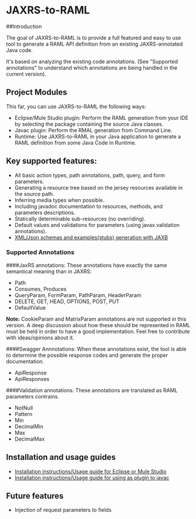 # JAXRS-to-RAML

##Introduction

The goal of JAXRS-to-RAML is to provide a full featured and easy to use tool to generate
a RAML API definition from an existing JAXRS-annotated Java code.

It's based on analyzing the existing code annotations.
(See "Supported annotations" to understand which annotations are being handled in the current version).


## Project Modules
This far, you can use JAXRS-to-RAML the following ways:
- Eclipse/Mule Studio plugin: Perform the RAML generation from your IDE by selecting the package containing the source Java classes.
- Javac plugin: Perform the RMAL generation from Command Line.
- Runtime: Use JAXRS-to-RAML in your Java application to generate a RAML definition from some Java Code in Runtime.

## Key supported features:
- All basic action types, path annotations, path, query, and form parameters.
- Generating a resource tree based on the jersey resources available in the source path.
- Inferring media types when possible.
- Including javadoc documentation to resources, methods, and parameters descriptions.
- Statically determinable sub-resources (no overriding).
- Default values and validations for parameters (using javax.validation annotations).
- [XML/Json schemas and examples(stubs) generation with JAXB](https://github.com/mulesoft/jaxrs-to-raml/blob/master/jaxb.md)

### Supported Annotations
####JaxRS annotations:
These annotations have exactly the same semantical meaning than in JAXRS:
- Path
- Consumes, Produces
- QueryParam, FormParam, PathParam, HeaderParam
- DELETE, GET, HEAD, OPTIONS, POST, PUT
- DefaultValue

**Note:** CookieParam and MatrixParam annotations are not supported in this version. A deep discussion
about how these should be represented in RAML must be held in order to have a good implementation. Feel free to contribute
with ideas/opinions about it.

####Swagger Annnotations:
When these annotations exist, the tool is able to determine the possible response codes and generate the proper documentation.
- ApiResponse
- ApiResponses

####Validation annotations:
These annotations are translated as RAML parameters contrains.
- NotNull
- Pattern
- Min
- DecimalMin
- Max
- DecimalMax

## Installation and usage guides
- [Installation instructions/Usage guide for Eclipse or Mule Studio](https://github.com/mulesoft/jaxrs-to-raml/blob/master/eclipseplugin.md)
- [Installation instructions/Usage guide for using as plugin to javac](https://github.com/mulesoft/jaxrs-to-raml/blob/master/javac.md)

## Future features
- Injection of request parameters to fields
